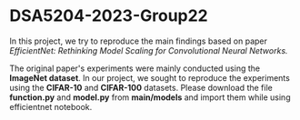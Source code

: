 # DSA5204-2023-Group22

In this project, we try to reproduce the main findings based on paper _EfficientNet: Rethinking Model Scaling for Convolutional Neural Networks._

The original paper's experiments were mainly conducted using the __ImageNet dataset__. In our project, we sought to reproduce the experiments using the __CIFAR-10__ and __CIFAR-100__ datasets. Please download the file __function.py__ and __model.py__ from __main/models__ and import them while using efficientnet notebook.
